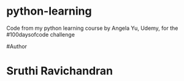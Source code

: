 # python-learning
Code from my python learning course by Angela Yu, Udemy, for the #100daysofcode challenge

#Author 
# Sruthi Ravichandran 
